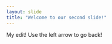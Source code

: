 ```yaml
---
layout: slide
title: "Welcome to our second slide!"
---
```

My edit!
Use the left arrow to go back!
